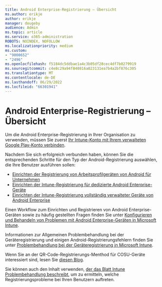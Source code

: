```yaml
---
title: Android Enterprise-Registrierung – Übersicht
ms.author: erikje
author: erikje
manager: dougeby
audience: Admin
ms.topic: article
ms.service: o365-administration
ROBOTS: NOINDEX, NOFOLLOW
ms.localizationpriority: medium
ms.custom:
- "9000652"
- "2496"
ms.openlocfilehash: f5184dc5ddbae1a4c3b05df28cec4df7b0279919
ms.sourcegitcommit: c4e8c29a94f840816a023131ea7b4a2bf876c305
ms.translationtype: MT
ms.contentlocale: de-DE
ms.lasthandoff: 06/29/2022
ms.locfileid: "66301941"
---
```

# <a name="android-enterprise-enrollment---overview"></a>Android Enterprise-Registrierung – Übersicht

Um die Android Enterprise-Registrierung in Ihrer Organisation zu verwenden, müssen Sie zuerst [Ihr Intune-Konto mit Ihrem verwalteten Google Play-Konto verbinden](https://docs.microsoft.com/intune/enrollment/connect-intune-android-enterprise). 

Nachdem Sie sich erfolgreich verbunden haben, können Sie die entsprechenden Schritte für den Typ der Android-Registrierung auswählen, die Ihre Benutzer ausführen sollen:

- [Einrichten der Registrierung von Arbeitsprofilgeräten von Android für Unternehmen](https://docs.microsoft.com/intune/enrollment/android-work-profile-enroll)
- [Einrichten der Intune-Registrierung für dedizierte Android Enterprise-Geräte](https://docs.microsoft.com/intune/enrollment/android-kiosk-enroll)
- [Einrichten der Intune-Registrierung vollständig verwalteter Geräte von Android Enterprise](https://docs.microsoft.com/intune/enrollment/android-fully-managed-enroll)

Einen Workflow zum Einrichten und Registrieren von Android Enterprise-Geräten sowie zu häufig gestellten Fragen finden Sie unter [Konfigurieren und Behandeln von Problemen mit Android Enterprise-Geräten in Microsoft Intune](https://support.microsoft.com/help/4476974/configuring-and-troubleshooting-android-enterprise-devices-in-intune).

Informationen zur Allgemeinen Problembehandlung bei der Geräteregistrierung und einigen Android-Registrierungsfehlern finden Sie unter [Problembehandlung bei der Geräteregistrierung in Microsoft Intune](https://docs.microsoft.com/intune/enrollment/troubleshoot-device-enrollment-in-intune).

Wenn Sie an der QR-Code-Registrierungs-Menthod für COSU-Geräte interessiert sind, lesen Sie [diesen Blog](https://techcommunity.microsoft.com/t5/Intune-Customer-Success/COSU-Configuration-and-Enrollment-using-the-QR-code-enrollment/ba-p/280184).

Sie können auch den Inhalt verwenden, [der das Blatt Intune Problembehandlung beschreibt](https://docs.microsoft.com/intune/fundamentals/help-desk-operators), um zu ermitteln, welche Registrierungsprobleme bei Ihren Benutzern auftreten.